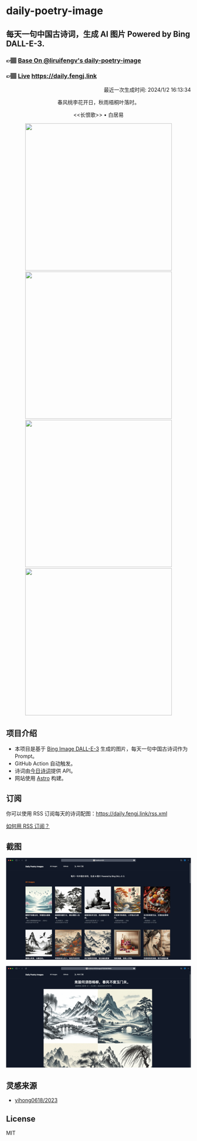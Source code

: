 
# daily-poetry-image

## 每天一句中国古诗词，生成 AI 图片 Powered by Bing DALL-E-3.

### 👉🏽 [Base On @liruifengv's daily-poetry-image](https://github.com/liruifengv/daily-poetry-image)

### 👉🏽 [Live](https://daily.fengj.link) https://daily.fengj.link

<p align="right">
  最近一次生成时间: 2024/1/2 16:13:34
</p>
<p align="center">
春风桃李花开日，秋雨梧桐叶落时。
</p>
<p align="center">
<<长恨歌>> • 白居易
</p>
<p align="center">
<img src="https://tse2.mm.bing.net/th/id/OIG.BaS_W_hFM5BmZjhrUzxG" height="400" width="400" />
<img src="https://tse4.mm.bing.net/th/id/OIG.pB287YExYLH__u.zxeGO" height="400" width="400" />
<img src="https://tse2.mm.bing.net/th/id/OIG.ULZF9OFaq0r6hmWvzKjH" height="400" width="400" />
<img src="https://tse2.mm.bing.net/th/id/OIG.QdMLbSMa6nVa2Pdg1qsZ" height="400" width="400" />
</p>

## 项目介绍

-   本项目是基于 [Bing Image DALL-E-3](https://www.bing.com/images/create) 生成的图片，每天一句中国古诗词作为 Prompt。
-   GitHub Action 自动触发。
-   诗词由[今日诗词](https://www.jinrishici.com/)提供 API。
-   网站使用 [Astro](https://astro.build) 构建。

## 订阅

你可以使用 RSS 订阅每天的诗词配图：https://daily.fengj.link/rss.xml

[如何用 RSS 订阅？](https://zhuanlan.zhihu.com/p/55026716)

## 截图

![图片列表](./screenshots/Snipaste_2023-12-28_21-00-26.png)

![图片详情](./screenshots/Snipaste_2023-12-28_21-00-53.png)

## 灵感来源

-   [yihong0618/2023](https://github.com/yihong0618/2023)

## License

MIT
